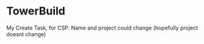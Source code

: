 # TowerBuild
My Create Task, for CSP. Name and project could change (hopefully project doesnt change)
